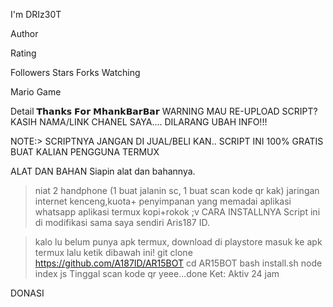 
 I'm DRIz30T





Author

Rating

Followers Stars Forks Watching 

Mario Game

Detail
𝗧𝗵𝗮𝗻𝗸𝘀 𝗙𝗼𝗿 𝗠𝗵𝗮𝗻𝗸𝗕𝗮𝗿𝗕𝗮𝗿
WARNING
MAU RE-UPLOAD SCRIPT? KASIH NAMA/LINK CHANEL SAYA.... DILARANG UBAH INFO!!!

NOTE:>
SCRIPTNYA JANGAN DI JUAL/BELI KAN.. SCRIPT INI 100% GRATIS BUAT KALIAN PENGGUNA TERMUX

ALAT DAN BAHAN 
Siapin alat dan bahannya.

> niat
> 2 handphone (1 buat jalanin sc, 1 buat scan kode qr kak)
> jaringan internet kenceng,kuota+
> penyimpanan yang memadai
> aplikasi whatsapp
> aplikasi termux
> kopi+rokok ;v
CARA INSTALLNYA 
Script ini di modifikasi sama saya sendiri Aris187 ID.

> kalo lu belum punya apk termux, download di playstore
> masuk ke apk termux lalu ketik dibawah ini!
> git clone https://github.com/A187ID/AR15BOT
> cd AR15BOT
> bash install.sh
> node index js
> Tinggal scan kode qr yeee...done
Ket: Aktiv 24 jam

DONASI 
